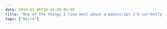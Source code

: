 ```yaml
---
date: 2019-03-06T20:44:50-05:00
title: "One of the things I like most about a manuscript I’m currently working on is the chance to visit literature from a few fields that are adjacent to where I usually cite from."
tags: ["micro"]
---
```

